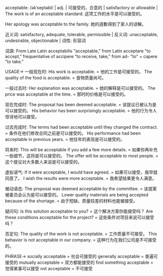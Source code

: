 acceptable: /əkˈseptəbl/ | adj. | 可接受的，合意的 | satisfactory or allowable | The work is of an acceptable standard.  这项工作的水平是可以接受的。

Her apology was acceptable to the family. 她的道歉得到了家人的谅解。


近义词: satisfactory, adequate, tolerable, permissible | 反义词: unacceptable, undesirable, objectionable | 词性: 形容词

词源:  From Late Latin acceptabilis "acceptable," from Latin acceptare "to accept," frequentative of accipere "to receive, take," from ad- "to" + capere "to take."

USAGE->
一般现在时:
His work is acceptable. = 他的工作是可接受的。
The quality of the food is acceptable. = 食物质量尚可。

一般过去时:
Her explanation was acceptable. = 她的解释是可以接受的。
The price was acceptable at the time. = 那时的价格是可以接受的。

现在完成时:
The proposal has been deemed acceptable. = 该提议已被认为是可以接受的。
His behavior has been surprisingly acceptable. = 他的行为令人惊讶地可以接受。

过去完成时:
The terms had been acceptable until they changed the contract. = 条件在他们修改合同之前是可以接受的。
His performance had been acceptable in previous years. = 他往年的表现是可以接受的。

将来时:
This will be acceptable if you add a few more details. = 如果你再补充一些细节，这将是可以接受的。
The offer will be acceptable to most people. =  这个提议对大多数人来说是可以接受的。

虚拟语气:
If it were acceptable, I would have agreed. = 如果可以接受，我早就同意了。
I wish the results were more acceptable. = 我希望结果更令人满意。

被动语态:
The proposal was deemed acceptable by the committee. = 该提案被委员会认为是可以接受的。
Lower quality materials are being accepted because of the shortage. = 由于短缺，质量较差的材料也能被接受。

疑问句:
Is this solution acceptable to you? = 这个解决方案你能接受吗？
Are these conditions acceptable for the project? = 这些条件对项目来说可以接受吗？

否定句:
The quality of the work is not acceptable. = 工作质量不可接受。
This behavior is not acceptable in our company. = 这种行为在我们公司是不可接受的。



PHRASE->
socially acceptable =  社会可接受的
generally acceptable =  普遍可接受的
mutually acceptable =  双方都能接受的
find something acceptable =  觉得某事可以接受
not acceptable =  不可接受


